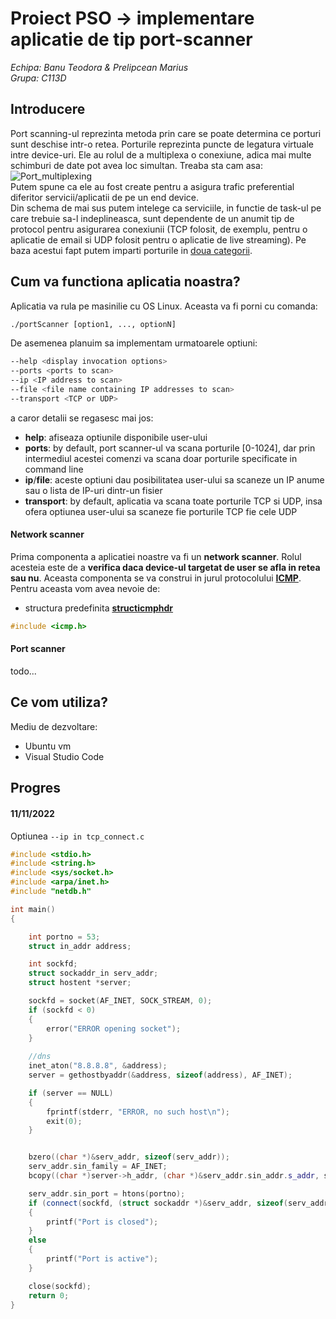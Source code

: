 # Proiect PSO -> implementare aplicatie de tip port-scanner 
_Echipa: Banu Teodora & Prelipcean Marius_<br/> 
_Grupa: C113D_

## Introducere
Port scanning-ul reprezinta metoda prin care se poate determina ce porturi sunt deschise intr-o retea.
Porturile reprezinta puncte de legatura virtuale intre device-uri. Ele au rolul de a multiplexa o conexiune, adica mai multe schimburi de date pot avea loc simultan.
Treaba sta cam asa: <br/>![Port_multiplexing](http://www.comefunziona.net/img/fig4.jpg)<br/>
Putem spune ca ele au fost create pentru a asigura trafic preferential diferitor servicii/aplicatii de pe un end device.<br/>
Din schema de mai sus putem intelege ca serviciile, in functie de task-ul pe care trebuie sa-l indeplineasca, sunt dependente de un anumit tip de protocol pentru asigurarea conexiunii (TCP folosit, de exemplu, pentru o aplicatie de email si UDP folosit pentru o aplicatie de live streaming). Pe baza acestui fapt putem imparti porturile in [doua categorii](https://en.wikipedia.org/wiki/List_of_TCP_and_UDP_port_numbers).

## Cum va functiona aplicatia noastra?
Aplicatia va rula pe masinilie cu OS Linux. Aceasta va fi porni cu comanda:
```bash
./portScanner [option1, ..., optionN]
```
De asemenea planuim sa implementam urmatoarele optiuni:
```bash
--help <display invocation options>
--ports <ports to scan>
--ip <IP address to scan>
--file <file name containing IP addresses to scan>
--transport <TCP or UDP>
```
a caror detalii se regasesc mai jos:
* **help**: afiseaza optiunile disponibile user-ului
* **ports**: by default, port scanner-ul va scana porturile [0-1024], dar prin intermediul acestei comenzi va scana doar porturile specificate in command line
* **ip**/**file**: aceste optiuni dau posibilitatea user-ului sa scaneze un IP anume sau o lista de IP-uri dintr-un fisier
* **transport**: by default, aplicatia va scana toate porturile TCP si UDP, insa ofera optiunea user-ului sa scaneze fie porturile TCP fie cele UDP
#### Network scanner
Prima componenta a aplicatiei noastre va fi un **network scanner**. Rolul acesteia este de a **verifica daca device-ul targetat de user se afla in retea sau nu**. Aceasta componenta se va construi in jurul protocolului **[ICMP](http://www.ping127001.com/pingpage.htm)**.<br/>
Pentru aceasta vom avea nevoie de: 
* structura predefinita [**structicmphdr**](https://docs.huihoo.com/doxygen/linux/kernel/3.7/structicmphdr.html)
```c++
#include <icmp.h>
```


#### Port scanner
todo...


## Ce vom utiliza?
Mediu de dezvoltare:
* Ubuntu vm
* Visual Studio Code


## Progres
#### 11/11/2022
Optiunea ```--ip in tcp_connect.c```
```c++
#include <stdio.h>
#include <string.h>
#include <sys/socket.h>
#include <arpa/inet.h>
#include "netdb.h"

int main()
{

    int portno = 53;
    struct in_addr address;

    int sockfd;
    struct sockaddr_in serv_addr;
    struct hostent *server;

    sockfd = socket(AF_INET, SOCK_STREAM, 0);
    if (sockfd < 0)
    {
        error("ERROR opening socket");
    }
    
    //dns
    inet_aton("8.8.8.8", &address);
    server = gethostbyaddr(&address, sizeof(address), AF_INET); 

    if (server == NULL)
    {
        fprintf(stderr, "ERROR, no such host\n");
        exit(0);
    }


    bzero((char *)&serv_addr, sizeof(serv_addr));
    serv_addr.sin_family = AF_INET;
    bcopy((char *)server->h_addr, (char *)&serv_addr.sin_addr.s_addr, server->h_length);

    serv_addr.sin_port = htons(portno);
    if (connect(sockfd, (struct sockaddr *)&serv_addr, sizeof(serv_addr)) < 0)
    {
        printf("Port is closed");
    }
    else
    {
        printf("Port is active");
    }

    close(sockfd);
    return 0;
}
```
